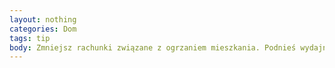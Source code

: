 ```yaml
---
layout: nothing
categories: Dom
tags: tip
body: Zmniejsz rachunki związane z ogrzaniem mieszkania. Podnieś wydajność kaloryferów, montując za nimi panele odbijające lub arkusze folii aluminiowej. W ten sposób skierujesz ciepło do wewnątrz pomieszczenia.
---
```

